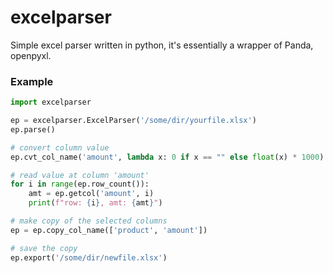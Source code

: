 # excelparser

Simple excel parser written in python, it's essentially a wrapper of Panda, openpyxl.

### Example

```py
import excelparser

ep = excelparser.ExcelParser('/some/dir/yourfile.xlsx')
ep.parse()

# convert column value
ep.cvt_col_name('amount', lambda x: 0 if x == "" else float(x) * 1000)

# read value at column 'amount'
for i in range(ep.row_count()):
    amt = ep.getcol('amount', i)
    print(f"row: {i}, amt: {amt}")

# make copy of the selected columns
ep = ep.copy_col_name(['product', 'amount'])

# save the copy
ep.export('/some/dir/newfile.xlsx')
```
